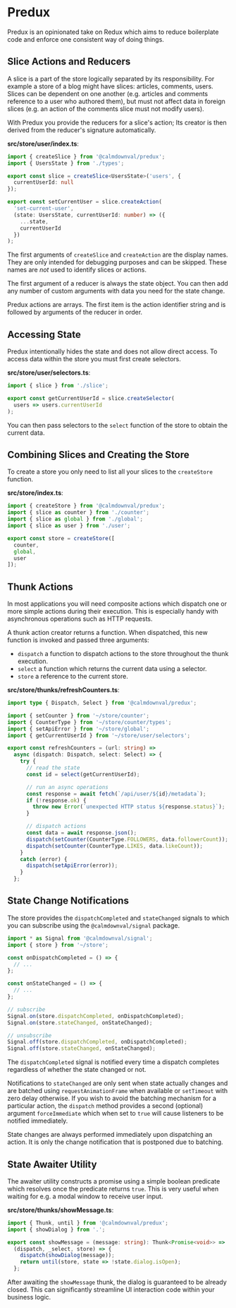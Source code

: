 # Predux

Predux is an opinionated take on Redux which aims to reduce boilerplate code and
enforce one consistent way of doing things.

## Slice Actions and Reducers

A slice is a part of the store logically separated by its responsibility. For
example a store of a blog might have slices: articles, comments, users. Slices
can be dependent on one another (e.g. articles and comments reference to a user
who authored them), but must not affect data in foreign slices (e.g. an action
of the comments slice must not modify users).

With Predux you provide the reducers for a slice's action; Its creator is then
derived from the reducer's signature automatically.

**src/store/user/index.ts**:

```ts
import { createSlice } from '@calmdownval/predux';
import { UsersState } from './types';

export const slice = createSlice<UsersState>('users', {
  currentUserId: null
});

export const setCurrentUser = slice.createAction(
  'set-current-user',
  (state: UsersState, currentUserId: number) => ({
    ...state,
    currentUserId
  })
);
```

The first arguments of `createSlice` and `createAction` are the display names.
They are only intended for debugging purposes and can be skipped. These names
are *not* used to identify slices or actions.

The first argument of a reducer is always the state object. You can then
add any number of custom arguments with data you need for the state change.

Predux actions are arrays. The first item is the action identifier string and is
followed by arguments of the reducer in order.

## Accessing State

Predux intentionally hides the state and does not allow direct access. To access
data within the store you must first create selectors.

**src/store/user/selectors.ts**:

```ts
import { slice } from './slice';

export const getCurrentUserId = slice.createSelector(
  users => users.currentUserId
);
```

You can then pass selectors to the `select` function of the store to obtain the
current data.

## Combining Slices and Creating the Store

To create a store you only need to list all your slices to the `createStore`
function.

**src/store/index.ts**:

```ts
import { createStore } from '@calmdownval/predux';
import { slice as counter } from './counter';
import { slice as global } from './global';
import { slice as user } from './user';

export const store = createStore([
  counter,
  global,
  user
]);
```

## Thunk Actions

In most applications you will need composite actions which dispatch one or more
simple actions during their execution. This is especially handy with
asynchronous operations such as HTTP requests.

A thunk action creator returns a function. When dispatched, this new function is
invoked and passed three arguments:

- `dispatch` a function to dispatch actions to the store throughout the thunk
  execution.
- `select` a function which returns the current data using a selector.
- `store` a reference to the current store.

**src/store/thunks/refreshCounters.ts**:

```ts
import type { Dispatch, Select } from '@calmdownval/predux';

import { setCounter } from '~/store/counter';
import { CounterType } from '~/store/counter/types';
import { setApiError } from '~/store/global';
import { getCurrentUserId } from '~/store/user/selectors';

export const refreshCounters = (url: string) =>
  async (dispatch: Dispatch, select: Select) => {
    try {
      // read the state
      const id = select(getCurrentUserId);

      // run an async operations
      const response = await fetch(`/api/user/${id}/metadata`);
      if (!response.ok) {
        throw new Error(`unexpected HTTP status ${response.status}`);
      }

      // dispatch actions
      const data = await response.json();
      dispatch(setCounter(CounterType.FOLLOWERS, data.followerCount));
      dispatch(setCounter(CounterType.LIKES, data.likeCount));
    }
    catch (error) {
      dispatch(setApiError(error));
    }
  };
```

## State Change Notifications

The store provides the `dispatchCompleted` and `stateChanged` signals to which
you can subscribe using the `@calmdownval/signal` package.

```ts
import * as Signal from '@calmdownval/signal';
import { store } from '~/store';

const onDispatchCompleted = () => {
  // ...
};

const onStateChanged = () => {
  // ...
};

// subscribe
Signal.on(store.dispatchCompleted, onDispatchCompleted);
Signal.on(store.stateChanged, onStateChanged);

// unsubscribe
Signal.off(store.dispatchCompleted, onDispatchCompleted);
Signal.off(store.stateChanged, onStateChanged);
```

The `dispatchCompleted` signal is notified every time a dispatch completes
regardless of whether the state changed or not.

Notifications to `stateChanged` are only sent when state actually changes and
are batched using `requestAnimationFrame` when available or `setTimeout` with
zero delay otherwise. If you wish to avoid the batching mechanism for a
particular action, the `dispatch` method provides a second (optional) argument
`forceImmediate` which when set to `true` will cause listeners to be notified
immediately.

State changes are always performed immediately upon dispatching an action. It is
only the change notification that is postponed due to batching.

## State Awaiter Utility

The awaiter utility constructs a promise using a simple boolean predicate which
resolves once the predicate returns `true`. This is very useful when waiting for
e.g. a modal window to receive user input.

**src/store/thunks/showMessage.ts**:

```ts
import { Thunk, until } from '@calmdownval/predux';
import { showDialog } from '.';

export const showMessage = (message: string): Thunk<Promise<void>> =>
  (dispatch, _select, store) => {
    dispatch(showDialog(message));
    return until(store, state => !state.dialog.isOpen);
  };
```

After awaiting the `showMessage` thunk, the dialog is guaranteed to be already
closed. This can significantly streamline UI interaction code within your
business logic.
